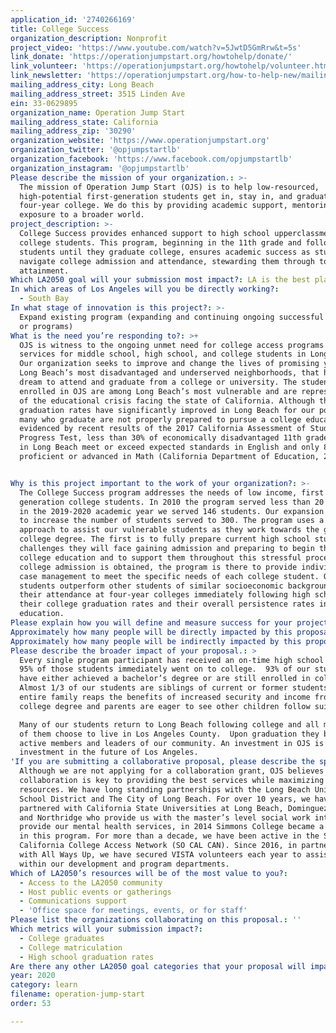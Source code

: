 ```yaml
---
application_id: '2740266169'
title: College Success
organization_description: Nonprofit
project_video: 'https://www.youtube.com/watch?v=5JwtD5GmRrw&t=5s'
link_donate: 'https://operationjumpstart.org/howtohelp/donate/'
link_volunteer: 'https://operationjumpstart.org/howtohelp/volunteer.html'
link_newsletter: 'https://operationjumpstart.org/how-to-help-new/mailinglist.html'
mailing_address_city: Long Beach
mailing_address_street: 3515 Linden Ave
ein: 33-0629895
organization_name: Operation Jump Start
mailing_address_state: California
mailing_address_zip: '30290'
organization_website: 'https://www.operationjumpstart.org'
organization_twitter: '@opjumpstartlb'
organization_facebook: 'https://www.facebook.com/opjumpstartlb'
organization_instagram: '@opjumpstartlb'
Please describe the mission of your organization.: >-
  The mission of Operation Jump Start (OJS) is to help low-resourced,
  high-potential first-generation students get in, stay in, and graduate from a
  four-year college. We do this by providing academic support, mentoring, and
  exposure to a broader world. 
project_description: >-
  College Success provides enhanced support to high school upperclassmen and
  college students. This program, beginning in the 11th grade and following
  students until they graduate college, ensures academic success as students
  navigate college admission and attendance, stewarding them through to degree
  attainment.   
Which LA2050 goal will your submission most impact?: LA is the best place to LEARN
In which areas of Los Angeles will you be directly working?:
  - South Bay
In what stage of innovation is this project?: >-
  Expand existing program (expanding and continuing ongoing successful projects
  or programs)
What is the need you’re responding to?: >+
  OJS is witness to the ongoing unmet need for college access programs and
  services for middle school, high school, and college students in Long Beach.
  Our organization seeks to improve and change the lives of promising youth from
  Long Beach’s most disadvantaged and underserved neighborhoods, that have a
  dream to attend and graduate from a college or university. The students
  enrolled in OJS are among Long Beach’s most vulnerable and are representative
  of the educational crisis facing the state of California. Although the
  graduation rates have significantly improved in Long Beach for our population,
  many who graduate are not properly prepared to pursue a college education. As
  evidenced by recent results of the 2017 California Assessment of Student
  Progress Test, less than 30% of economically disadvantaged 11th grade students
  in Long Beach meet or exceed expected standards in English and only 8% score
  proficient or advanced in Math (California Department of Education, 2018).  


Why is this project important to the work of your organization?: >-
  The College Success program addresses the needs of low income, first
  generation college students. In 2010 the program served less than 20 students,
  in the 2019-2020 academic year we served 146 students. Our expansion goal is
  to increase the number of students served to 300. The program uses a two-fold
  approach to assist our vulnerable students as they work towards the goal of a
  college degree. The first is to fully prepare current high school students for
  challenges they will face gaining admission and preparing to begin their
  college education and to support them throughout this stressful process. Once
  college admission is obtained, the program is there to provide individualized
  case management to meet the specific needs of each college student. Our
  students outperform other students of similar socioeconomic backgrounds in
  their attendance at four-year colleges immediately following high school,
  their college graduation rates and their overall persistence rates in higher
  education.
Please explain how you will define and measure success for your project.: "By creating a chance at a college education, OJS offers a path out of poverty for first- generation students of Long Beach so that they may not only succeed academically, but also in life.  Our ultimate marker for success is degree attainment.  The comprehensive interventions of OJS have proven successful over time, our students 6-year bachelor’s degree attainment rate is 75%, which is 25% higher than the national average as reported by the Pell Foundation.  \n\nThe specific program goals for the 2020-2021 academic year are as follows:\n\n* 100% of OJS high school students will complete all grade level courses needed for admission into colleges and universities in California (called a-g requirements).\n\n* Students completing the SAT preparatory course will show an average increase of a minimum of 75 points.\n\n* 95% of OJS high school graduates will begin post-secondary education in the fall semester immediately following high school graduation.\n\n* 90% of high school graduates will begin their education at a 4-year college or university. \L\n\n* 85% of the College Success participants will obtain a bachelor’s degree within 6 years of beginning their college education. \L\n\n* 90% of College Success participants will successfully complete their first year and return to college for a second year."
Approximately how many people will be directly impacted by this proposal?: '220'
Approximately how many people will be indirectly impacted by this proposal?: '650'
Please describe the broader impact of your proposal.: >
  Every single program participant has received an on-time high school diploma,
  95% of those students immediately went on to college.  93% of our students
  have either achieved a bachelor’s degree or are still enrolled in college.
  Almost 1/3 of our students are siblings of current or former students, as the
  entire family reaps the benefits of increased security and income from a
  college degree and parents are eager to see other children follow suit.

  Many of our students return to Long Beach following college and all most all
  of them choose to live in Los Angeles County.  Upon graduation they become
  active members and leaders of our community. An investment in OJS is an
  investment in the future of Los Angeles.
'If you are submitting a collaborative proposal, please describe the specific role of partner organizations in the project.': >-
  Although we are not applying for a collaboration grant, OJS believes that
  collaboration is key to providing the best services while maximizing our
  resources. We have long standing partnerships with the Long Beach Unified
  School District and The City of Long Beach. For over 10 years, we have
  partnered with California State Universities at Long Beach, Dominguez Hills
  and Northridge who provide us with the master’s level social work interns that
  provide our mental health services, in 2014 Simmons College became a partner
  in this program. For more than a decade, we have been active in the Southern
  California College Access Network (SO CAL CAN). Since 2016, in partnership
  with All Ways Up, we have secured VISTA volunteers each year to assist us
  within our development and program departments.
Which of LA2050’s resources will be of the most value to you?:
  - Access to the LA2050 community
  - Host public events or gatherings
  - Communications support
  - 'Office space for meetings, events, or for staff'
Please list the organizations collaborating on this proposal.: ''
Which metrics will your submission impact?:
  - College graduates
  - College matriculation
  - High school graduation rates
Are there any other LA2050 goal categories that your proposal will impact?: []
year: 2020
category: learn
filename: operation-jump-start
order: 53

---
```

